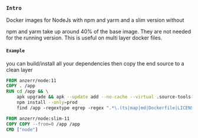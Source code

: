 
### `Intro`
Docker images for NodeJs with npm and yarm and a slim version without

npm and yarm take up around 40% of the base image. They are not needed for the running version. This is useful on multi layer docker files.

#### `Example`
you can build/install all your dependencies then copy the end source to a clean layer
``` Dockerfile
FROM anzerr/node:11
COPY . /app
RUN cd /app && \
	apk upgrade && apk --update add --no-cache --virtual .source-tools git build-base openssh-client findutils && \
	npm install --only=prod
	find /app -regextype egrep -regex ".*\.(ts|map|md|Dockerfile|LICENSE)$"  -type f -delete

FROM anzerr/node:slim-11
COPY COPY --from=0 /app /app
CMD ["node"]
```
